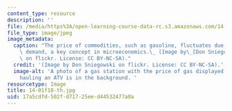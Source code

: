 ```yaml
---
content_type: resource
description: ''
file: /media/https%3A/open-learning-course-data-rc.s3.amazonaws.com/14-01-principles-of-microeconomics-fall-2018/17a5cdfd502fd71725eed44532477a0a_14-01f18-th.jpg
file_type: image/jpeg
image_metadata:
  caption: "The price of commodities, such as gasoline, fluctuates due to supply and\
    \ demand, a key concept in microeconomics.\_ (Image by\_[Don Sniegowski](https://www.flickr.com/photos/sniegowski/49690472377/)\
    \ on flickr. License: CC BY-NC-SA)."
  credit: '(Image by Don Sniegowski on flickr. License: CC BY-NC-SA).'
  image-alt: 'A photo of a gas station with the price of gas displayed. A pickup truck
    hauling an ATV is in the background. '
resourcetype: Image
title: 14-01f18-th.jpg
uid: 17a5cdfd-502f-d717-25ee-d44532477a0a
---
```

